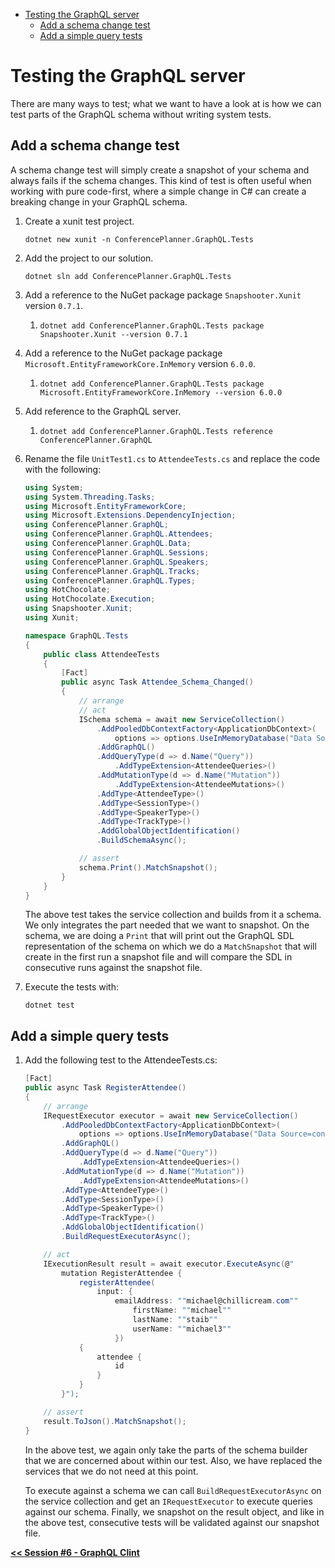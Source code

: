 - [Testing the GraphQL server](#testing-the-graphql-server)
  - [Add a schema change test](#add-a-schema-change-test)
  - [Add a simple query tests](#add-a-simple-query-tests)

# Testing the GraphQL server

There are many ways to test; what we want to have a look at is how we can test parts of the GraphQL schema without writing system tests.

## Add a schema change test

A schema change test will simply create a snapshot of your schema and always fails if the schema changes. This kind of test is often useful when working with pure code-first, where a simple change in C# can create a breaking change in your GraphQL schema.

1. Create a xunit test project.

   ```console
   dotnet new xunit -n ConferencePlanner.GraphQL.Tests
   ```

1. Add the project to our solution.

   ```console
   dotnet sln add ConferencePlanner.GraphQL.Tests
   ```

1. Add a reference to the NuGet package package `Snapshooter.Xunit` version `0.7.1`.

   1. `dotnet add ConferencePlanner.GraphQL.Tests package Snapshooter.Xunit --version 0.7.1`

1. Add a reference to the NuGet package package `Microsoft.EntityFrameworkCore.InMemory` version `6.0.0`.

   1. `dotnet add ConferencePlanner.GraphQL.Tests package Microsoft.EntityFrameworkCore.InMemory --version 6.0.0`

1. Add reference to the GraphQL server.

   1. `dotnet add ConferencePlanner.GraphQL.Tests reference ConferencePlanner.GraphQL`

1. Rename the file `UnitTest1.cs` to `AttendeeTests.cs` and replace the code with the following:

   ```csharp
   using System;
   using System.Threading.Tasks;
   using Microsoft.EntityFrameworkCore;
   using Microsoft.Extensions.DependencyInjection;
   using ConferencePlanner.GraphQL;
   using ConferencePlanner.GraphQL.Attendees;
   using ConferencePlanner.GraphQL.Data;
   using ConferencePlanner.GraphQL.Sessions;
   using ConferencePlanner.GraphQL.Speakers;
   using ConferencePlanner.GraphQL.Tracks;
   using ConferencePlanner.GraphQL.Types;
   using HotChocolate;
   using HotChocolate.Execution;
   using Snapshooter.Xunit;
   using Xunit;

   namespace GraphQL.Tests
   {
       public class AttendeeTests
       {
           [Fact]
           public async Task Attendee_Schema_Changed()
           {
               // arrange
               // act
               ISchema schema = await new ServiceCollection()
                   .AddPooledDbContextFactory<ApplicationDbContext>(
                       options => options.UseInMemoryDatabase("Data Source=conferences.db"))
                   .AddGraphQL()
                   .AddQueryType(d => d.Name("Query"))
                       .AddTypeExtension<AttendeeQueries>()
                   .AddMutationType(d => d.Name("Mutation"))
                       .AddTypeExtension<AttendeeMutations>()
                   .AddType<AttendeeType>()
                   .AddType<SessionType>()
                   .AddType<SpeakerType>()
                   .AddType<TrackType>()
                   .AddGlobalObjectIdentification()
                   .BuildSchemaAsync();

               // assert
               schema.Print().MatchSnapshot();
           }
       }
   }
   ```

   The above test takes the service collection and builds from it a schema. We only integrates the part needed that we want to snapshot. On the schema, we are doing a `Print` that will print out the GraphQL SDL representation of the schema on which we do a `MatchSnapshot` that will create in the first run a snapshot file and will compare the SDL in consecutive runs against the snapshot file.

1. Execute the tests with:

   `dotnet test`

## Add a simple query tests

1. Add the following test to the AttendeeTests.cs:

   ```csharp
   [Fact]
   public async Task RegisterAttendee()
   {
       // arrange
       IRequestExecutor executor = await new ServiceCollection()
           .AddPooledDbContextFactory<ApplicationDbContext>(
               options => options.UseInMemoryDatabase("Data Source=conferences.db"))
           .AddGraphQL()
           .AddQueryType(d => d.Name("Query"))
               .AddTypeExtension<AttendeeQueries>()
           .AddMutationType(d => d.Name("Mutation"))
               .AddTypeExtension<AttendeeMutations>()
           .AddType<AttendeeType>()
           .AddType<SessionType>()
           .AddType<SpeakerType>()
           .AddType<TrackType>()
           .AddGlobalObjectIdentification()
           .BuildRequestExecutorAsync();

       // act
       IExecutionResult result = await executor.ExecuteAsync(@"
           mutation RegisterAttendee {
               registerAttendee(
                   input: {
                       emailAddress: ""michael@chillicream.com""
                           firstName: ""michael""
                           lastName: ""staib""
                           userName: ""michael3""
                       })
               {
                   attendee {
                       id
                   }
               }
           }");

       // assert
       result.ToJson().MatchSnapshot();
   }
   ```

   In the above test, we again only take the parts of the schema builder that we are concerned about within our test. Also, we have replaced the services that we do not need at this point.

   To execute against a schema we can call `BuildRequestExecutorAsync` on the service collection and get an `IRequestExecutor` to execute queries against our schema. Finally, we snapshot on the result object, and like in the above test, consecutive tests will be validated against our snapshot file.

[**<< Session #6 - GraphQL Clint**](../06-graphql-client/README.md)
